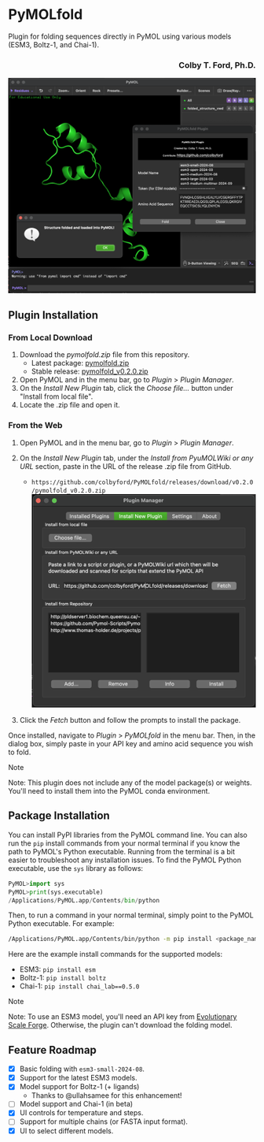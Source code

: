 # PyMOLfold
Plugin for folding sequences directly in PyMOL using various models (ESM3, Boltz-1, and Chai-1).

<h3 align="right">Colby T. Ford, Ph.D.</h3>

![Plugin Screenshot](img/screenshot_v0.1.0.png)

## Plugin Installation

### From Local Download
1. Download the *pymolfold.zip* file from this repository.
    - Latest package: [pymolfold.zip](pymolfold.zip)
    - Stable release: [pymolfold_v0.2.0.zip](https://github.com/colbyford/PyMOLfold/releases/download/v0.1.0/pymolfold_v0.2.0.zip)
2. Open PyMOL and in the menu bar, go to *Plugin* > *Plugin Manager*.
3. On the *Install New Plugin* tab, click the *Choose file...* button under "Install from local file".
4. Locate the .zip file and open it.

### From the Web

1. Open PyMOL and in the menu bar, go to *Plugin* > *Plugin Manager*.

2. On the *Install New Plugin* tab, under the *Install from PyuMOLWiki or any URL* section,  paste in the URL of the release .zip file from GitHub.
    - `https://github.com/colbyford/PyMOLfold/releases/download/v0.2.0/pymolfold_v0.2.0.zip`
![Installation](img/install.png)

3. Click the *Fetch* button and follow the prompts to install the package.



Once installed, navigate to *Plugin* > *PyMOLfold* in the menu bar.
Then, in the dialog box, simply paste in your API key and amino acid sequence you wish to fold.

> [!NOTE]
> Note: This plugin does not include any of the model package(s) or weights. You'll need to install them into the PyMOL conda environment.


## Package Installation

You can install PyPI libraries from the PyMOL command line. You can also run the `pip` install commands from your normal terminal if you know the path to PyMOL's Python executable. Running from the terminal is a bit easier to troubleshoot any installation issues. To find the PyMOL Python executable, use the `sys` library as follows:

```python
PyMOL>import sys
PyMOL>print(sys.executable)
/Applications/PyMOL.app/Contents/bin/python
```
Then, to run a command in your normal terminal, simply point to the PyMOL Python executable. For example:

```bash
/Applications/PyMOL.app/Contents/bin/python -m pip install <package_name>
```

Here are the example install commands for the supported models:

- ESM3: `pip install esm`
- Boltz-1: `pip install boltz`
- Chai-1: `pip install chai_lab==0.5.0`

> [!NOTE]
> Note: To use an ESM3 model, you'll need an API key from [Evolutionary Scale Forge](https://forge.evolutionaryscale.ai/). Otherwise, the plugin can't download the folding model.


## Feature Roadmap

- [X] Basic folding with `esm3-small-2024-08`.
- [X] Support for the latest ESM3 models.
- [X] Model support for Boltz-1 (+ ligands)
    - Thanks to @ullahsamee for this enhancement!
- [ ] Model support and Chai-1 (in beta)
- [X] UI controls for temperature and steps.
- [ ] Support for multiple chains (or FASTA input format).
- [X] UI to select different models.